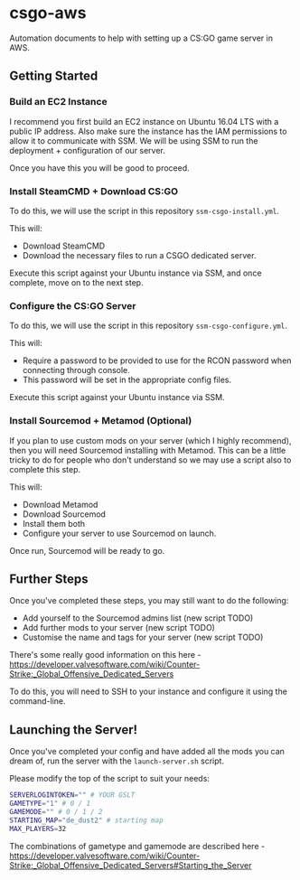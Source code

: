 # csgo-aws
Automation documents to help with setting up a CS:GO game server in AWS.

## Getting Started

### Build an EC2 Instance

I recommend you first build an EC2 instance on Ubuntu 16.04 LTS with a public IP address. Also make sure the instance has the IAM permissions to allow it to communicate with SSM. We will be using SSM to run the deployment + configuration of our server.

Once you have this you will be good to proceed.

### Install SteamCMD + Download CS:GO

To do this, we will use the script in this repository `ssm-csgo-install.yml`.

This will:
- Download SteamCMD
- Download the necessary files to run a CSGO dedicated server.

Execute this script against your Ubuntu instance via SSM, and once complete, move on to the next step.

### Configure the CS:GO Server

To do this, we will use the script in this repository `ssm-csgo-configure.yml`.

This will:
- Require a password to be provided to use for the RCON password when connecting through console. 
- This password will be set in the appropriate config files.

Execute this script against your Ubuntu instance via SSM.

### Install Sourcemod + Metamod (Optional)

If you plan to use custom mods on your server (which I highly recommend), then you will need Sourcemod installing with Metamod. This can be a little tricky to do for people who don't understand so we may use a script also to complete this step.

This will:
- Download Metamod
- Download Sourcemod
- Install them both
- Configure your server to use Sourcemod on launch.

Once run, Sourcemod will be ready to go.

## Further Steps

Once you've completed these steps, you may still want to do the following:
- Add yourself to the Sourcemod admins list (new script TODO)
- Add further mods to your server (new script TODO)
- Customise the name and tags for your server (new script TODO)

There's some really good information on this here - https://developer.valvesoftware.com/wiki/Counter-Strike:_Global_Offensive_Dedicated_Servers

To do this, you will need to SSH to your instance and configure it using the command-line.

## Launching the Server!

Once you've completed your config and have added all the mods you can dream of, run the server with the `launch-server.sh` script.

Please modify the top of the script to suit your needs:
```bash
SERVERLOGINTOKEN="" # YOUR GSLT
GAMETYPE="1" # 0 / 1
GAMEMODE="" # 0 / 1 / 2 
STARTING_MAP="de_dust2" # starting map
MAX_PLAYERS=32
```
The combinations of gametype and gamemode are described here - https://developer.valvesoftware.com/wiki/Counter-Strike:_Global_Offensive_Dedicated_Servers#Starting_the_Server

